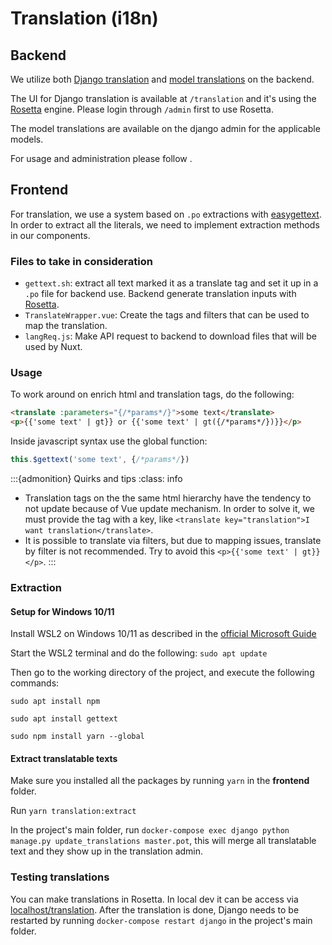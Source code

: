 # Translation (i18n)

## Backend

We utilize both [Django translation](https://docs.djangoproject.com/en/4.0/topics/i18n/translation/) and [model translations](https://github.com/deschler/django-modeltranslation) on the backend.

The UI for Django translation is available at `/translation` and it's using the [Rosetta](https://django-rosetta.readthedocs.io/) engine. Please login through `/admin` first to use Rosetta.

The model translations are available on the django admin for the applicable models.

For usage and administration please follow [](administration_manual.md#translations).

## Frontend

For translation, we use a system based on `.po` extractions with [easygettext](https://www.npmjs.com/package/easygettext). In order to extract all the literals, we need to implement extraction methods in our components.

### Files to take in consideration

- `gettext.sh`: extract all text marked it as a translate tag and set it up in a `.po` file for backend use. Backend generate translation inputs with [Rosetta](https://django-rosetta.readthedocs.io/).
- `TranslateWrapper.vue`: Create the tags and filters that can be used to map the translation.
- `langReq.js`: Make API request to backend to download files that will be used by Nuxt.

### Usage

To work around on enrich html and translation tags, do the following:

```html
<translate :parameters="{/*params*/}">some text</translate>
<p>{{'some text' | gt}} or {{'some text' | gt({/*params*/})}}</p>
```
Inside javascript syntax use the global function:

```js
this.$gettext('some text', {/*params*/})
```
:::{admonition} Quirks and tips
:class: info

- Translation tags on the the same html hierarchy have the tendency to not update because of Vue update mechanism. In order to solve it, we must provide the tag with a key, like `<translate key="translation">I want translation</translate>`.
- It is possible to translate via filters, but due to mapping issues, translate by filter is not recommended. Try to avoid this `<p>{{'some text' | gt}}</p>`.
:::


### Extraction

#### Setup for Windows 10/11

Install WSL2 on Windows 10/11 as described in the [official Microsoft Guide](https://docs.microsoft.com/en-us/windows/wsl/install)

Start the WSL2 terminal and do the following: `sudo apt update`

Then go to the working directory of the project, and execute the following commands:

`sudo apt install npm`

`sudo apt install gettext`

`sudo npm install yarn --global`

#### Extract translatable texts
Make sure you installed all the packages by running `yarn` in the **frontend** folder.

Run `yarn translation:extract`

In the project's main folder, run `docker-compose exec django python manage.py update_translations master.pot`, this will merge all translatable text and they show up in the translation admin.

### Testing translations
You can make translations in Rosetta. In local dev it can be access via [localhost/translation](http://localhost/translation).
After the translation is done, Django needs to be restarted by running `docker-compose restart django` in the project's main folder.
